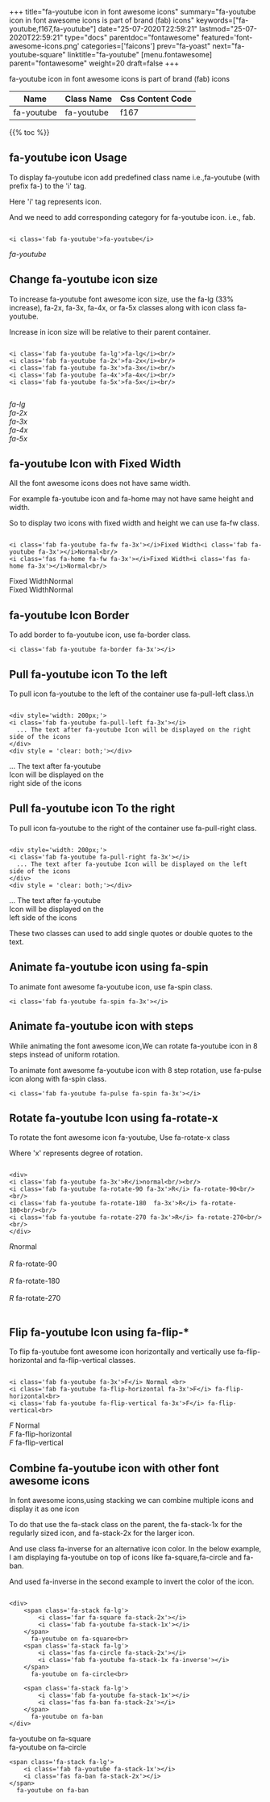 +++
title="fa-youtube icon in font awesome icons"
summary="fa-youtube icon in font awesome icons is part of brand (fab) icons"
keywords=["fa-youtube,f167,fa-youtube"]
date="25-07-2020T22:59:21"
lastmod="25-07-2020T22:59:21"
type="docs"
parentdoc="fontawesome"
featured='font-awesome-icons.png'
categories=['faicons']
prev="fa-yoast"
next="fa-youtube-square"
linktitle="fa-youtube"
[menu.fontawesome]
parent="fontawesome"
weight=20
draft=false
+++


fa-youtube icon in font awesome icons is part of brand (fab) icons

<div class='table-responsive'><table class='table'><thead><tr><th>Name</th><th>Class Name</th><th>Css Content Code</th></tr></thead><tbody><tr><td>fa-youtube</td><td>fa-youtube</td><td>f167</td></tr></tbody></table></div>


{{% toc %}}


## fa-youtube icon Usage

To display fa-youtube icon add predefined class name i.e.,fa-youtube (with prefix fa-) to the 'i' tag.

Here 'i' tag represents icon.

And we need to add corresponding category for fa-youtube icon. i.e., fab.


```

<i class='fab fa-youtube'>fa-youtube</i>
```

<i class='fab fa-youtube'>fa-youtube</i>




## Change fa-youtube icon size
To increase fa-youtube font awesome icon size, use the fa-lg (33% increase), fa-2x, fa-3x, fa-4x, or fa-5x classes along with icon class fa-youtube.

Increase in icon size will be relative to their parent container. 

```

<i class='fab fa-youtube fa-lg'>fa-lg</i><br/>
<i class='fab fa-youtube fa-2x'>fa-2x</i><br/>
<i class='fab fa-youtube fa-3x'>fa-3x</i><br/>
<i class='fab fa-youtube fa-4x'>fa-4x</i><br/>
<i class='fab fa-youtube fa-5x'>fa-5x</i><br/>
            
```

<i class='fab fa-youtube fa-lg'>fa-lg</i><br/>
<i class='fab fa-youtube fa-2x'>fa-2x</i><br/>
<i class='fab fa-youtube fa-3x'>fa-3x</i><br/>
<i class='fab fa-youtube fa-4x'>fa-4x</i><br/>
<i class='fab fa-youtube fa-5x'>fa-5x</i><br/>
            



## fa-youtube Icon with Fixed Width 

All the font awesome icons does not have same width.

For example fa-youtube icon and fa-home may not have same height and width.

So to display two icons with fixed width and height we can use fa-fw class.


```

<i class='fab fa-youtube fa-fw fa-3x'></i>Fixed Width<i class='fab fa-youtube fa-3x'></i>Normal<br/>
<i class='fas fa-home fa-fw fa-3x'></i>Fixed Width<i class='fas fa-home fa-3x'></i>Normal<br/>
```

<i class='fab fa-youtube fa-fw fa-3x'></i>Fixed Width<i class='fab fa-youtube fa-3x'></i>Normal<br/>
<i class='fas fa-home fa-fw fa-3x'></i>Fixed Width<i class='fas fa-home fa-3x'></i>Normal<br/>



## fa-youtube Icon Border 

To add border to fa-youtube icon, use fa-border class.


```
<i class='fab fa-youtube fa-border fa-3x'></i>

```
<i class='fab fa-youtube fa-border fa-3x'></i>





## Pull fa-youtube icon To the left

To pull icon fa-youtube to the left of the container use fa-pull-left class.\n

```

<div style='width: 200px;'>
<i class='fab fa-youtube fa-pull-left fa-3x'></i>
  ... The text after fa-youtube Icon will be displayed on the right side of the icons
</div>
<div style = 'clear: both;'></div>
```

<div style='width: 200px;'>
<i class='fab fa-youtube fa-pull-left fa-3x'></i>
  ... The text after fa-youtube Icon will be displayed on the right side of the icons
</div>
<div style = 'clear: both;'></div>




## Pull fa-youtube icon To the right
To pull icon fa-youtube to the right of the container use fa-pull-right class.

```

<div style='width: 200px;'>
<i class='fab fa-youtube fa-pull-right fa-3x'></i>
  ... The text after fa-youtube Icon will be displayed on the left side of the icons
</div>
<div style = 'clear: both;'></div>
```

<div style='width: 200px;'>
<i class='fab fa-youtube fa-pull-right fa-3x'></i>
  ... The text after fa-youtube Icon will be displayed on the left side of the icons
</div>
<div style = 'clear: both;'></div>

These two classes can used to add single quotes or double quotes to the text.


## Animate fa-youtube icon using fa-spin
To animate font awesome fa-youtube icon, use fa-spin class.

```
<i class='fab fa-youtube fa-spin fa-3x'></i>
```
<i class='fab fa-youtube fa-spin fa-3x'></i>




## Animate fa-youtube icon with steps
While animating the font awesome icon,We can rotate fa-youtube icon in 8 steps instead of uniform rotation.

To animate font awesome fa-youtube icon with 8 step rotation, use fa-pulse icon along with fa-spin class.


```
<i class='fab fa-youtube fa-pulse fa-spin fa-3x'></i>

```
<i class='fab fa-youtube fa-pulse fa-spin fa-3x'></i>





## Rotate fa-youtube Icon using fa-rotate-x
To rotate the font awesome icon fa-youtube, Use fa-rotate-x class

Where 'x' represents degree of rotation.


```

<div>
<i class='fab fa-youtube fa-3x'>R</i>normal<br/><br/>
<i class='fab fa-youtube fa-rotate-90 fa-3x'>R</i> fa-rotate-90<br/><br/> 
<i class='fab fa-youtube fa-rotate-180  fa-3x'>R</i> fa-rotate-180<br/><br/> 
<i class='fab fa-youtube fa-rotate-270 fa-3x'>R</i> fa-rotate-270<br/><br/>
</div>
```

<div>
<i class='fab fa-youtube fa-3x'>R</i>normal<br/><br/>
<i class='fab fa-youtube fa-rotate-90 fa-3x'>R</i> fa-rotate-90<br/><br/> 
<i class='fab fa-youtube fa-rotate-180  fa-3x'>R</i> fa-rotate-180<br/><br/> 
<i class='fab fa-youtube fa-rotate-270 fa-3x'>R</i> fa-rotate-270<br/><br/>
</div>




## Flip fa-youtube Icon using fa-flip-*
To flip fa-youtube font awesome icon horizontally and vertically use fa-flip-horizontal and fa-flip-vertical classes. 

```

<i class='fab fa-youtube fa-3x'>F</i> Normal <br>
<i class='fab fa-youtube fa-flip-horizontal fa-3x'>F</i> fa-flip-horizontal<br>
<i class='fab fa-youtube fa-flip-vertical fa-3x'>F</i> fa-flip-vertical<br>
```

<i class='fab fa-youtube fa-3x'>F</i> Normal <br>
<i class='fab fa-youtube fa-flip-horizontal fa-3x'>F</i> fa-flip-horizontal<br>
<i class='fab fa-youtube fa-flip-vertical fa-3x'>F</i> fa-flip-vertical<br>




## Combine fa-youtube icon with other font awesome icons
In font awesome icons,using stacking we can combine multiple icons and display it as one icon 

To do that use the fa-stack class on the parent, the fa-stack-1x for the regularly sized icon, and fa-stack-2x for the larger icon.

And use class fa-inverse for an alternative icon color. 
In the below example, I am displaying fa-youtube on top of icons like fa-square,fa-circle and fa-ban.

And used fa-inverse in the second example to invert the color of the icon.

```

<div>
    <span class='fa-stack fa-lg'>
        <i class='far fa-square fa-stack-2x'></i>
        <i class='fab fa-youtube fa-stack-1x'></i>
    </span>
      fa-youtube on fa-square<br>
    <span class='fa-stack fa-lg'>
        <i class='fas fa-circle fa-stack-2x'></i>
        <i class='fab fa-youtube fa-stack-1x fa-inverse'></i>
    </span>
      fa-youtube on fa-circle<br>

    <span class='fa-stack fa-lg'>
        <i class='fab fa-youtube fa-stack-1x'></i>
        <i class='fas fa-ban fa-stack-2x'></i>
    </span>
      fa-youtube on fa-ban
</div>
```

<div>
    <span class='fa-stack fa-lg'>
        <i class='far fa-square fa-stack-2x'></i>
        <i class='fab fa-youtube fa-stack-1x'></i>
    </span>
      fa-youtube on fa-square<br>
    <span class='fa-stack fa-lg'>
        <i class='fas fa-circle fa-stack-2x'></i>
        <i class='fab fa-youtube fa-stack-1x fa-inverse'></i>
    </span>
      fa-youtube on fa-circle<br>

    <span class='fa-stack fa-lg'>
        <i class='fab fa-youtube fa-stack-1x'></i>
        <i class='fas fa-ban fa-stack-2x'></i>
    </span>
      fa-youtube on fa-ban
</div>






